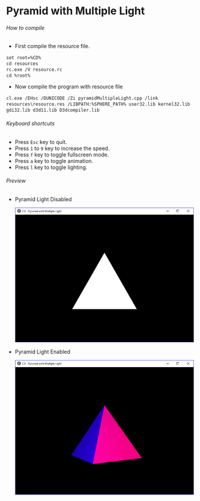 # Pyramid with Multiple Light

###### How to compile

-   First compile the resource file.

```
set root=%CD%
cd resources
rc.exe /V resource.rc
cd %root%
```

-   Now compile the program with resource file

```
cl.exe /EHsc /DUNICODE /Zi pyramidMultipleLight.cpp /link resources\resource.res /LIBPATH:%SPHERE_PATH% user32.lib kernel32.lib gdi32.lib d3d11.lib D3dcompiler.lib
```

###### Keyboard shortcuts

-   Press `Esc` key to quit.
-   Press `1` to `9` key to increase the speed.
-   Press `f` key to toggle fullscreen mode.
-   Press `a` key to toggle animation.
-   Press `l` key to toggle lighting.

###### Preview

-   Pyramid Light Disabled

    ![pyramidLightDisabled][pyramid-light-disabled-image]

-   Pyramid Light Enabled

    ![pyramidLightEnabled][pyramid-light-enabled-image]

[//]: # "Image declaration"
[pyramid-light-disabled-image]: ./preview/pyramidLightDisabled.png "Pyramid Light Disabled"
[pyramid-light-enabled-image]: ./preview/pyramidLightEnabled.png "Pyramid Light Enabled"
